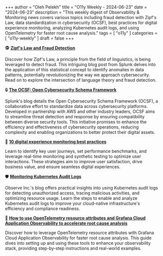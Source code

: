 +++
author = "Oleh Pelekh"
title = "O11y Weekly - 2024-06-23"
date = "2024-06-23"
description = "This weekly digest of Observability & Monitoring news covers various topics including fraud detection with Zipf's Law, data standardization in cybersecurity (OCSF), best practices for digital experience monitoring, analyzing Kubernetes audit logs, and using OpenTelemetry for faster root cause analysis."
tags = [
    "o11y"
]
categories = [
    "o11y-weekly"
]
draft = false
+++


🕵️ [**Zipf's Law and Fraud Detection**](https://www.splunk.com/en_us/blog/security/zipf-s-law-and-fraud-detection.html) 

Discover how Zipf's Law, a principle from the field of linguistics, is being leveraged to detect fraud. This intriguing blog post from Splunk delves into the application of this statistical concept to identify anomalies in data patterns, potentially revolutionizing the way we approach cybersecurity. Read on to explore the intersection of language theory and fraud detection.

🔒 [**The OCSF: Open Cybersecurity Schema Framework**](https://www.splunk.com/en_us/blog/learn/open-cybersecurity-schema-framework-ocsf.html)

Splunk's blog details the Open Cybersecurity Schema Framework (OCSF), a collaborative effort to standardize data across cybersecurity platforms. Developed in partnership with AWS and other industry leaders, OCSF aims to streamline threat detection and response by ensuring compatibility between diverse security tools. This initiative promises to enhance the efficiency and effectiveness of cybersecurity operations, reducing complexity and enabling organizations to better protect their digital assets.

📶 [**10 digital experience monitoring best practices**](https://www.dynatrace.com/news/blog/10-digital-experience-monitoring-best-practices/)

Learn to identify key user journeys, set performance benchmarks, and leverage real-time monitoring and synthetic testing to optimize user interactions. These strategies aim to improve user satisfaction, drive business value, and ensure seamless digital experiences.

🛡️ [**Monitoring Kubernetes Audit Logs**](https://www.observeinc.com/blog/monitoring-kubernetes-audit-logs/)

Observe Inc.'s blog offers practical insights into using Kubernetes audit logs for detecting unauthorized access, tracing malicious activities, and optimizing resource usage. Learn the steps to enable and analyze Kubernetes audit logs to improve your cloud-native infrastructure's efficiency and compliance readiness.

🧭 [**How to use OpenTelemetry resource attributes and Grafana Cloud Application Observability to accelerate root cause analysis**](https://grafana.com/blog/2024/06/17/how-to-use-opentelemetry-resource-attributes-and-grafana-cloud-application-observability-to-accelerate-root-cause-analysis/)

Discover how to leverage OpenTelemetry resource attributes with Grafana Cloud Application Observability for faster root cause analysis. This guide dives into setting up and using these tools to enhance your observability stack, providing step-by-step instructions and real-world examples.